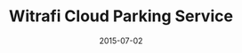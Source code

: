 ---
layout: post
title: Witrafi Cloud Parking Service
date: 2015-07-02
duration: 2014.10 - 2015.08
image: /images/projects/witrafi.jpg
description: <a href="https://witrafi.com/">Witrafi</a> Parking Cloud is a comprehensive system which main functions are to show parking availability on streets and provide parking payments. It also handles parking permits, for example those supplied to city residents. The cloud platform is able to utilize information from many different real-time updating data sources. My main duty was to craft a seamless client-server integration with AngularJS, jQuery, Witrafi's RESTful APIs, GoogleMap APIs and <a href="https://solinor.fi/">Solinor Payment APIs</a>. 
categories: [project]
tags: [project]
---
